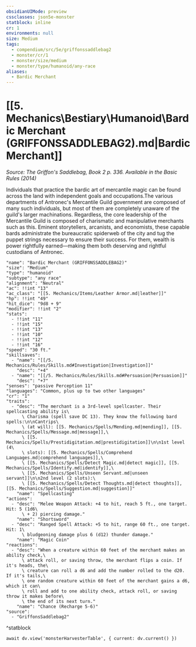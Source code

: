 ```yaml
---
obsidianUIMode: preview
cssclasses: json5e-monster
statblock: inline
cr: 1
environments: null
size: Medium
tags:
  - compendium/src/5e/griffonssaddlebag2
  - monster/cr/1
  - monster/size/medium
  - monster/type/humanoid/any-race
aliases:
  - Bardic Merchant
---
```

# [[5. Mechanics\Bestiary\Humanoid\Bardic Merchant (GRIFFONSSADDLEBAG2).md|Bardic Merchant]]
*Source: The Griffon's Saddlebag, Book 2 p. 336. Available in the Basic Rules (2014)*

Individuals that practice the bardic art of mercantile magic can be found across the land with independent goals and occupations.The various departments of Antronec's Mercantile Guild government are composed of many such individuals, but most of them are completely unaware of the guild's larger machinations. Regardless, the core leadership of the Mercantile Guild is composed of charismatic and manipulative merchants such as this. Eminent storytellers, arcanists, and economists, these capable bards administrate the bureaucratic spiderweb of the city and tug the puppet strings necessary to ensure their success. For them, wealth is power rightfully earned—making them both deserving and rightful custodians of Antronec.

```statblock
"name": "Bardic Merchant (GRIFFONSSADDLEBAG2)"
"size": "Medium"
"type": "humanoid"
"subtype": "any race"
"alignment": "Neutral"
"ac": !!int "13"
"ac_class": "[[5. Mechanics/Items/Leather Armor.md|leather]]"
"hp": !!int "49"
"hit_dice": "9d8 + 9"
"modifier": !!int "2"
"stats":
  - !!int "11"
  - !!int "15"
  - !!int "13"
  - !!int "10"
  - !!int "12"
  - !!int "16"
"speed": "30 ft."
"skillsaves":
  - "name": "[[/5. Mechanics/Rules/Skills.md#Investigation|Investigation]]"
    "desc": "+4"
  - "name": "[[/5. Mechanics/Rules/Skills.md#Persuasion|Persuasion]]"
    "desc": "+7"
"senses": "passive Perception 11"
"languages": "Common, plus up to two other languages"
"cr": "1"
"traits":
  - "desc": "The merchant is a 3rd-level spellcaster. Their spellcasting ability is\
      \ Charisma (spell save DC 13). They know the following bard spells:\n\nCantrips\
      \ (at will): [[5. Mechanics/Spells/Mending.md|mending]], [[5. Mechanics/Spells/Message.md|message]],\
      \ [[5. Mechanics/Spells/Prestidigitation.md|prestidigitation]]\n\n1st level (4\
      \ slots): [[5. Mechanics/Spells/Comprehend Languages.md|comprehend languages]],\
      \ [[5. Mechanics/Spells/Detect Magic.md|detect magic]], [[5. Mechanics/Spells/Identify.md|identify]],\
      \ [[5. Mechanics/Spells/Unseen Servant.md|unseen servant]]\n\n2nd level (2 slots):\
      \ [[5. Mechanics/Spells/Detect Thoughts.md|detect thoughts]], [[5. Mechanics/Spells/Suggestion.md|suggestion]]"
    "name": "Spellcasting"
"actions":
  - "desc": "Melee Weapon Attack: +4 to hit, reach 5 ft., one target. Hit: 5 (1d6\
      \ + 2) piercing damage."
    "name": "Shortsword"
  - "desc": "Ranged Spell Attack: +5 to hit, range 60 ft., one target. Hit: 1\
      \ bludgeoning damage plus 6 (d12) thunder damage."
    "name": "Magic Coin"
"reactions":
  - "desc": "When a creature within 60 feet of the merchant makes an ability check,\
      \ attack roll, or saving throw, the merchant flips a coin. If it's heads, the\
      \ creature can roll a d6 and add the number rolled to the d20. If it's tails,\
      \ one random creature within 60 feet of the merchant gains a d6, which it can\
      \ roll and add to one ability check, attack roll, or saving throw it makes before\
      \ the end of its next turn."
    "name": "Chance (Recharge 5-6)"
"source":
  - "GriffonsSaddlebag2"
```
^statblock

```dataviewjs
await dv.view('monsterHarvesterTable', { current: dv.current() })
```
